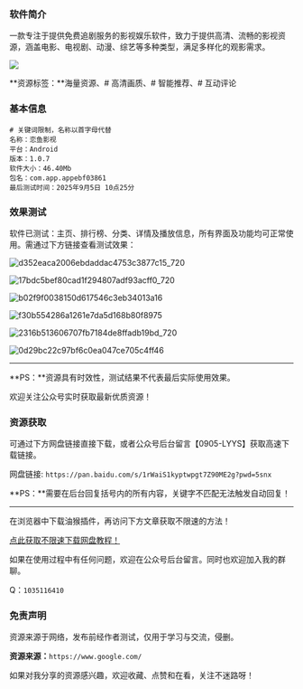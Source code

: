 ### 软件简介

一款专注于提供免费追剧服务的影视娱乐软件，致力于提供高清、流畅的影视资源，涵盖电影、电视剧、动漫、综艺等多种类型，满足多样化的观影需求。

![](https://raw.githubusercontent.com/wulinzaxue/account_img/img/img/13435d0dff33eeb141c29fedea742fc5.jpg)

**资源标签：**海量资源、# 高清画质、# 智能推荐、# 互动评论

### 基本信息

```
# 关键词限制，名称以首字母代替
名称：恋鱼影视
平台：Android
版本：1.0.7
软件大小：46.40Mb
包名：com.app.appebf03861
最后测试时间：2025年9月5日 10点25分
```


### 效果测试

软件已测试：主页、排行榜、分类、详情及播放信息，所有界面及功能均可正常使用。需通过下方链接查看测试效果：

![d352eaca2006ebdaddac4753c3877c15_720](https://github.com/user-attachments/assets/60c17a71-1ca0-4347-a775-0b6ae1de3dc3)
                                        
![17bdc5bef80cad1f294807adf93acff0_720](https://github.com/user-attachments/assets/40aee269-9c5e-4f40-bd57-51fbf60ae45d)
 
![b02f9f0038150d617546c3eb34013a16](https://github.com/user-attachments/assets/d47a82ea-5ce1-4b36-8afe-c2e8de5ac36d)

![f30b554286a1261e7da5d168b80f8975](https://github.com/user-attachments/assets/8b140643-2eb7-4167-a51d-548acf524a7d)

![2316b513606707fb7184de8ffadb19bd_720](https://github.com/user-attachments/assets/d1776f20-168c-437f-ac47-784fc8ffab13)
                                       
![0d29bc22c97bf6c0ea047ce705c4ff46](https://github.com/user-attachments/assets/0deeff2e-d3cc-4fe8-bcea-041397228ca8)
                                    


---

**PS：**资源具有时效性，测试结果不代表最后实际使用效果。

欢迎关注公众号实时获取最新优质资源！

### 资源获取

可通过下方网盘链接直接下载，或者公众号后台留言【0905-LYYS】获取高速下载链接。

网盘链接: `https://pan.baidu.com/s/1rWaiS1kyptwpgt7Z90ME2g?pwd=5snx` 

**PS：**需要在后台回复括号内的所有内容，关键字不匹配无法触发自动回复！

---

在浏览器中下载油猴插件，再访问下方文章获取不限速的方法！

[点此获取不限速下载网盘教程！](https://mp.weixin.qq.com/s/0Gu6HZz3lHktRsHSmqattg)

如果在使用过程中有任何问题，欢迎在公众号后台留言。同时也欢迎加入我的群聊。

Q：`1035116410`

### 免责声明

资源来源于网络，发布前经作者测试，仅用于学习与交流，侵删。

**资源来源：**`https://www.google.com/`

如果对我分享的资源感兴趣，欢迎收藏、点赞和在看，关注不迷路呀！
